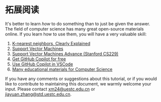 # 拓展阅读

It's better to learn *how* to do something than to just be given the answer. The field of computer science has many great open-source materials online. If you learn how to use them, you will have a very valuable skill:

1. [K-nearest neighbors, Clearly Explained](https://www.youtube.com/watch?v=HVXime0nQeI)
2. [Support Vector Machines](https://www.youtube.com/watch?v=efR1C6CvhmE&t=41s)
3. [Support Vector Machines Advance (Stanford CS229)](https://www.youtube.com/watch?v=lDwow4aOrtg&list=PLoROMvodv4rMiGQp3WXShtMGgzqpfVfbU&index=6)
4. [Get GitHub Copilot for free](https://www.youtube.com/watch?v=LVe4JwL6C9w)
5. [Use GitHub Copilot in VSCode](https://www.youtube.com/watch?v=vdBxfFVXnc0)
6. [Many educational materials for Computer Science](https://csdiy.wiki)

If you have any comments or suggestions about this tutorial, or if you would like to contribute to maintaining this document, we warmly welcome your input. Please contact [xm24@uestc.edu.cn](mailto:xm24@uestc.edu.cn) or [jiayuan.zhang@std.uestc.edu.cn](mailto:jiayuan.zhang@std.uestc.edu.cn).